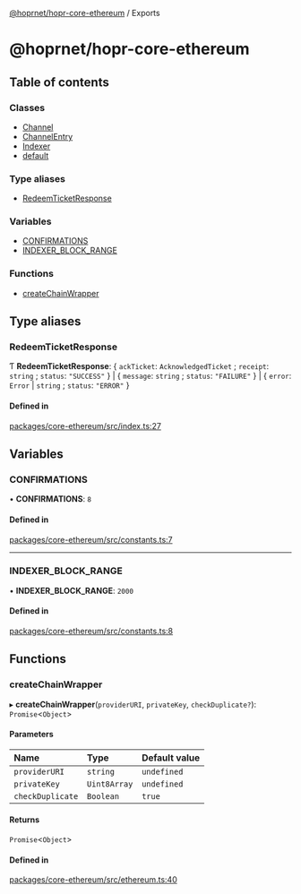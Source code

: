[@hoprnet/hopr-core-ethereum](README.md) / Exports

# @hoprnet/hopr-core-ethereum

## Table of contents

### Classes

- [Channel](classes/Channel.md)
- [ChannelEntry](classes/ChannelEntry.md)
- [Indexer](classes/Indexer.md)
- [default](classes/default.md)

### Type aliases

- [RedeemTicketResponse](modules.md#redeemticketresponse)

### Variables

- [CONFIRMATIONS](modules.md#confirmations)
- [INDEXER\_BLOCK\_RANGE](modules.md#indexer_block_range)

### Functions

- [createChainWrapper](modules.md#createchainwrapper)

## Type aliases

### RedeemTicketResponse

Ƭ **RedeemTicketResponse**: { `ackTicket`: `AcknowledgedTicket` ; `receipt`: `string` ; `status`: ``"SUCCESS"``  } \| { `message`: `string` ; `status`: ``"FAILURE"``  } \| { `error`: `Error` \| `string` ; `status`: ``"ERROR"``  }

#### Defined in

[packages/core-ethereum/src/index.ts:27](https://github.com/hoprnet/hoprnet/blob/master/packages/core-ethereum/src/index.ts#L27)

## Variables

### CONFIRMATIONS

• **CONFIRMATIONS**: ``8``

#### Defined in

[packages/core-ethereum/src/constants.ts:7](https://github.com/hoprnet/hoprnet/blob/master/packages/core-ethereum/src/constants.ts#L7)

___

### INDEXER\_BLOCK\_RANGE

• **INDEXER\_BLOCK\_RANGE**: ``2000``

#### Defined in

[packages/core-ethereum/src/constants.ts:8](https://github.com/hoprnet/hoprnet/blob/master/packages/core-ethereum/src/constants.ts#L8)

## Functions

### createChainWrapper

▸ **createChainWrapper**(`providerURI`, `privateKey`, `checkDuplicate?`): `Promise`<`Object`\>

#### Parameters

| Name | Type | Default value |
| :------ | :------ | :------ |
| `providerURI` | `string` | `undefined` |
| `privateKey` | `Uint8Array` | `undefined` |
| `checkDuplicate` | `Boolean` | `true` |

#### Returns

`Promise`<`Object`\>

#### Defined in

[packages/core-ethereum/src/ethereum.ts:40](https://github.com/hoprnet/hoprnet/blob/master/packages/core-ethereum/src/ethereum.ts#L40)
